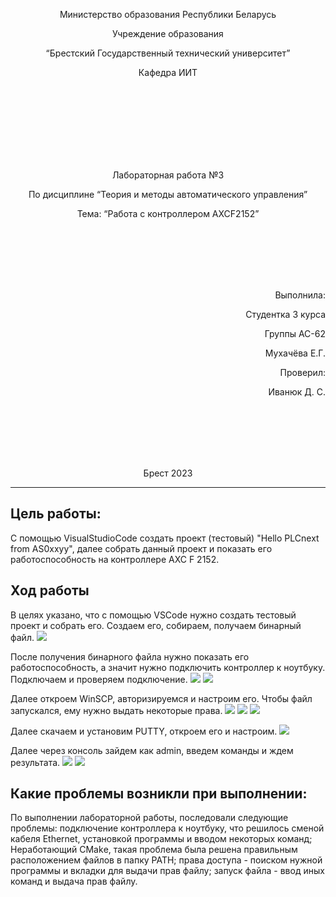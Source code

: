 <p align="center"> Министерство образования Республики Беларусь</p>
<p align="center">Учреждение образования</p>
<p align="center">“Брестский Государственный технический университет”</p>
<p align="center">Кафедра ИИТ</p>
<br><br><br><br><br><br><br>
<p align="center">Лабораторная работа №3</p>
<p align="center">По дисциплине “Теория и методы автоматического управления”</p>
<p align="center">Тема: “Работа с контроллером AXCF2152”</p>
<br><br><br><br><br>
<p align="right">Выполнила:</p>
<p align="right">Студентка 3 курса</p>
<p align="right">Группы АС-62</p>
<p align="right">Мухачёва Е.Г.</p>
<p align="right">Проверил:</p>
<p align="right">Иванюк Д. С.</p>
<br><br><br><br><br>
<p align="center">Брест 2023</p>

---

## Цель работы:  
С помощью VisualStudioCode создать проект (тестовый) "Hello PLCnext from AS0xxyy", далее собрать данный проект и показать его работоспособность на контроллере AXC F 2152.
## Ход работы

В целях указано, что с помощью VSCode нужно создать тестовый проект и собрать его. Создаем его, собираем, получаем бинарный файл.
![](../images/binfile.jpg)

После получения бинарного файла нужно показать его работоспособность, а значит нужно подключить контроллер к ноутбуку. Подключаем и проверяем подключение.
![](../images/controller.jpg)
![](../images/controller_pc.jpg)

Далее откроем WinSCP, авторизируемся и настроим его. Чтобы файл запускался, ему нужно выдать некоторые права. 
![](../images/win_scp.jpg)
![](../images/win_scp_nastr.jpg)
![](../images/win_scp_prav.jpg)


Далее скачаем и установим PUTTY, откроем его и настроим. 
![](../images/putty.jpg)

Далее через консоль зайдем как admin, введем команды и ждем результата. 
![](../images/rez1.jpg)
![](../images/rez2.jpg)

## Какие проблемы возникли при выполнении:

По выполнении лабораторной работы, последовали следующие проблемы: подключение контроллера к ноутбуку, что решилось сменой кабеля Ethernet, установкой программы и вводом некоторых команд; Неработающий СMakе, такая проблема была решена правильным расположением фaйлов в папку PATH; права доступа - поиском нужной программы и вкладки для выдачи прав файлу; запуск файла - ввод иных команд и выдача прав файлу. 